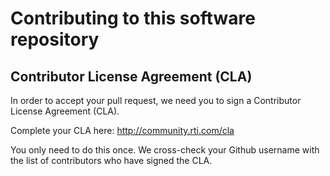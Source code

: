 # Contributing to this software repository

## Contributor License Agreement (CLA)

In order to accept your pull request, we need you to sign a Contributor License Agreement (CLA).

Complete your CLA here: http://community.rti.com/cla

You only need to do this once. We cross-check your Github username with the list of contributors who have signed the CLA.
